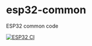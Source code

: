 # esp32-common
ESP32 common code

[![ESP32 CI](https://github.com/huxiangjs/esp32-common/actions/workflows/esp32.yml/badge.svg)](https://github.com/huxiangjs/esp32-common/actions/workflows/esp32.yml)
